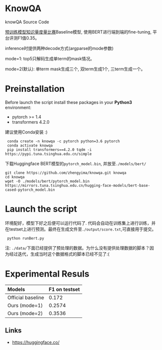 
# KnowQA

knowQA Source Code 

[预训练模型知识量度量比赛](https://www.datafountain.cn/competitions/509)Baseline模型, 使用BERT进行端到端的fine-tuning, 平台评测F1值0.35。

inference时提供两种decode方式(argparse的mode参数)

mode=1: top5只解码生成单term的mask情况。

mode=2(默认): 单term mask生成三个, 双term生成1个, 三term生成一个。

# Preinstallation

Before launch the script install these packages in your **Python3** environment:
- pytorch >= 1.4
- transformers 4.2.0

建议使用Conda安装 :) 


```
 conda create -n knowqa -c pytorch python=3.6 pytorch
 conda activate knowqa
 pip install transformers==4.2.0 tqdm -i https://pypi.tuna.tsinghua.edu.cn/simple
```

下载Huggingface BERT模型的```pytorch_model.bin```, 并放至```./models/bert/```
```
git clone https://github.com/zhengyima/knowqa.git knowqa
cd knowqa
wget -O ./models/bert/pytorch_model.bin https://mirrors.tuna.tsinghua.edu.cn/hugging-face-models/bert-base-cased-pytorch_model.bin
```

# Launch the script

环境配好，模型下好之后便可以运行代码了. 代码会自动在训练集上进行训练，并在testset上进行预测。最终在生成文件至```./output/score.txt```,可直接用于提交。

```
 python runBert.py
```

注: ```./data/```下面已经提供了预处理的数据。为什么没有提供处理数据的脚本？因为经过迭代，生成当时这个数据格式的脚本已经不见了:(



# Experimental Resuls

| Models | F1 on testset | 
| :---------------- | :---------------|
| Official baseline | 0.172 |
| Ours (mode=1) | 0.2574 |
| Ours (mode=2) | 0.3536 |


## Links
- https://huggingface.co/

